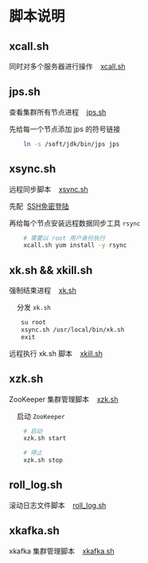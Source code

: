 # 脚本说明

## xcall.sh

同时对多个服务器进行操作&nbsp;&nbsp;&nbsp;&nbsp;[xcall.sh](https://github.com/share23/HAT/blob/master/Linux/code/xcall.sh)

## jps.sh

查看集群所有节点进程&nbsp;&nbsp;&nbsp;&nbsp;[jps.sh](https://github.com/share23/HAT/blob/master/Linux/code/jps.sh)

先给每一个节点添加 jps 的符号链接

``` bash
    ln -s /soft/jdk/bin/jps jps
```

## xsync.sh

远程同步脚本&nbsp;&nbsp;&nbsp;&nbsp;[xsync.sh](https://github.com/share23/HAT/blob/master/Linux/code/xsync.sh)

先配&nbsp;&nbsp;[SSH免密登陆](https://github.com/share23/HAT/blob/master/Linux/SSH%E5%85%8D%E5%AF%86%E7%99%BB%E9%99%86.md)

再给每个节点安装远程数据同步工具 `rsync`

``` bash
    # 需要以 root 用户身份执行
    xcall.sh yum install -y rsync
```

## xk.sh && xkill.sh

强制结束进程&nbsp;&nbsp;&nbsp;&nbsp;[xk.sh](https://github.com/share23/HAT/blob/master/Linux/code/xk.sh)

&nbsp;&nbsp;&nbsp;&nbsp;分发 `xk.sh`

``` bash
　　su root
　　xsync.sh /usr/local/bin/xk.sh
　　exit
```

远程执行 xk.sh 脚本&nbsp;&nbsp;&nbsp;&nbsp;[xkill.sh](https://github.com/share23/HAT/blob/master/Linux/code/xkill.sh)

## xzk.sh

ZooKeeper 集群管理脚本&nbsp;&nbsp;&nbsp;&nbsp;[xzk.sh](https://github.com/share23/HAT/blob/master/Linux/code/xzk.sh)

&nbsp;&nbsp;&nbsp;&nbsp;启动 `ZooKeeper`

``` bash
    # 启动
    xzk.sh start

    # 停止
    xzk.sh stop
```

## roll_log.sh

滚动日志文件脚本&nbsp;&nbsp;&nbsp;&nbsp;[roll_log.sh](https://github.com/share23/HAT/blob/master/Linux/code/roll_log.sh)

## xkafka.sh

xkafka 集群管理脚本&nbsp;&nbsp;&nbsp;&nbsp;[xkafka.sh](https://github.com/share23/HAT/blob/master/Linux/code/xkafka.sh)